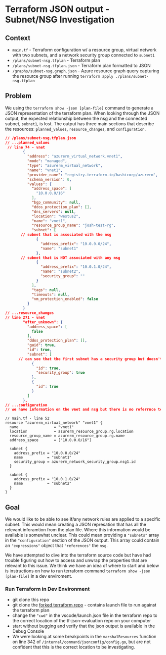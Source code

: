 # Terraform JSON output - Subnet/NSG Investigation 
## Context

* `main.tf` - Terraform configuration w/ a resource group, virtual network with two subnets, and a network security group connected to `subnet1`
* `/plans/subnet-nsg.tfplan` - Terraform plan
* `/plans/subnet-nsg.tfplan.json` - Terraform plan formatted to JSON
* `/graphs/subnet-nsg.graph.json` - Azure resource graph query capturing the resource group after running `terraform apply ./plans/subnet-nsg.tfplan`

## Problem

We using the `terraform show -json [plan-file]` command to generate a JSON representation of the terraform plan. When looking through the JSON output, the expected relationship between the nsg and the connected subnet, `subnet1`, is lost. The output has three main sections that describe the resources: `planned_values`, `resource_changes`, and  `configuration`.

``` json
// /plans/subnet-nsg.tfplan.json
// ...planned_values
 // line 74 - vnet
        {
          "address": "azurerm_virtual_network.vnet1",
          "mode": "managed",
          "type": "azurerm_virtual_network",
          "name": "vnet1",
          "provider_name": "registry.terraform.io/hashicorp/azurerm",
          "schema_version": 0,
          "values": {
            "address_space": [
              "10.0.0.0/16"
            ],
            "bgp_community": null,
            "ddos_protection_plan": [],
            "dns_servers": null,
            "location": "westus2",
            "name": "vnet1",
            "resource_group_name": "josh-test-rg",
            "subnet": [
       // subnet that is associated with the nsg 
              {
                "address_prefix": "10.0.0.0/24",
                "name": "subnet1"
              },
       // subnet that is NOT associated with any nsg
              {
                "address_prefix": "10.0.1.0/24",
                "name": "subnet2",
                "security_group": ""
              }
            ],
            "tags": null,
            "timeouts": null,
            "vm_protection_enabled": false
          }
        }
// ...resource_changes
// line 271 - vnet
        "after_unknown": {
          "address_space": [
            false
          ],
          "ddos_protection_plan": [],
          "guid": true,
          "id": true,
          "subnet": [
      // can see that the first subnet has a security group but doesn't tell us which one
            {
              "id": true,
              "security_group": true
            },
            {
              "id": true
            }
          ]
        },
// ...configuration
// we have information on the vnet and nsg but there is no referrnce to any subnet in the configuration section
```

``` hcl
// main.tf - line 52
resource "azurerm_virtual_network" "vnet1" {
  name                = "vnet1"
  location            = azurerm_resource_group.rg.location
  resource_group_name = azurerm_resource_group.rg.name
  address_space       = ["10.0.0.0/16"]

  subnet {
    address_prefix = "10.0.0.0/24"
    name           = "subnet1"
    security_group = azurerm_network_security_group.nsg1.id
  }

  subnet {
    address_prefix = "10.0.1.0/24"
    name           = "subnet2"
  }
}
```

## Goal

We would like to be able to see if/any network rules are applied to a specific subnet. This would mean creating a JSON represation that has all the relevant inforamtion from the plan file. Where this information would be available is somewhat unclear. This could mean providing a `"subnets"` array in the `"configuration"` section of the JSON output. This array could contain an `"expressions"` object that `"references"` the `nsg`.  

We have attempted to dive into the terraform source code but have had trouble figuring out how to access and unwrap the properties that are relevant to this issue. We think we have an idea of where to start and below is instructions on how to run terraform command `terraform show -json [plan-file]` in a dev enviroment.

### Run Terraform in Dev Environment

* git clone this repo
* git clone the [forked terraform repo](https://github.com/Joshua-Phelps/terraform/tree/json-investigation) - contains launch file to run against the terraform plan
* change the `"cwd"` in the vscode/launch.json file in the terraform repo to the correct location of the tf-json-evaluation repo on your computer
* start without bugging and verify that the json output is available in the Debug Console
* We were looking at some breakpoints in the `marshalResources` function on line 342 of `/internal/command/jsonconfig/config.go`, but are not confident that this is the correct location to be investigating.  
